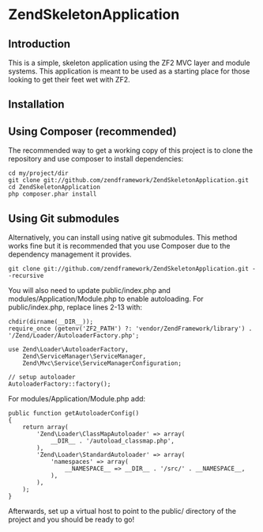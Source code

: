 ZendSkeletonApplication
=======================

Introduction
------------
This is a simple, skeleton application using the ZF2 MVC layer and module
systems. This application is meant to be used as a starting place for those
looking to get their feet wet with ZF2.


Installation
------------

Using Composer (recommended)
----------------------------
The recommended way to get a working copy of this project is to clone the repository
and use composer to install dependencies:

    cd my/project/dir
    git clone git://github.com/zendframework/ZendSkeletonApplication.git
    cd ZendSkeletonApplication
    php composer.phar install

Using Git submodules
--------------------
Alternatively, you can install using native git submodules. This method works fine but it is
recommended that you use Composer due to the dependency management it provides.

    git clone git://github.com/zendframework/ZendSkeletonApplication.git --recursive

You will also need to update public/index.php and modules/Application/Module.php to enable autoloading.
For public/index.php, replace lines 2-13 with:

    chdir(dirname(__DIR__));
    require_once (getenv('ZF2_PATH') ?: 'vendor/ZendFramework/library') . '/Zend/Loader/AutoloaderFactory.php';

    use Zend\Loader\AutoloaderFactory,
        Zend\ServiceManager\ServiceManager,
        Zend\Mvc\Service\ServiceManagerConfiguration;

    // setup autoloader
    AutoloaderFactory::factory();

For modules/Application/Module.php add:

    public function getAutoloaderConfig()
    {
        return array(
            'Zend\Loader\ClassMapAutoloader' => array(
                __DIR__ . '/autoload_classmap.php',
            ),
            'Zend\Loader\StandardAutoloader' => array(
                'namespaces' => array(
                    __NAMESPACE__ => __DIR__ . '/src/' . __NAMESPACE__,
                ),
            ),
        );
    }

Afterwards, set up a virtual host to point to the public/ directory of the
project and you should be ready to go!